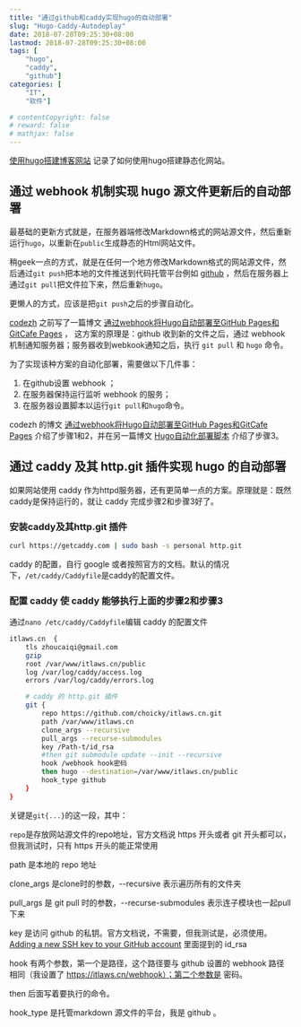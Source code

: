 ```yaml
---
title: "通过github和caddy实现hugo的自动部署"
slug: "Hugo-Caddy-Autodeplay"
date: 2018-07-28T09:25:30+08:00
lastmod: 2018-07-28T09:25:30+08:00
tags: [
    "hugo",
    "caddy",
    "github"]
categories: [
    "IT",
    "软件"]

# contentCopyright: false
# reward: false
# mathjax: false
---
```



[使用hugo搭建博客网站](/post/hugo-guide) 记录了如何使用hugo搭建静态化网站。

## 通过 webhook 机制实现 hugo 源文件更新后的自动部署

最基础的更新方式就是，在服务器端修改Markdown格式的网站源文件，然后重新运行`hugo`，以重新在`public`生成静态的Html网站文件。

稍geek一点的方式，就是在任何一个地方修改Markdown格式的网站源文件，然后通过`git push`把本地的文件推送到代码托管平台例如 [github](https://github.com) ，然后在服务器上通过`git pull`把文件拉下来，然后重新`hugo`。

更懒人的方式，应该是把`git push`之后的步骤自动化。<!--more-->

[codezh](https://github.com/coderzh) 之前写了一篇博文 [通过webhook将Hugo自动部署至GitHub Pages和GitCafe Pages](https://blog.coderzh.com/2015/09/13/use-webhook-automated-deploy-hugo/) ， 这方案的原理是：github 收到新的文件之后，通过 webhook 机制通知服务器；服务器收到webkook通知之后，执行 `git pull` 和 `hugo` 命令。

为了实现该种方案的自动化部署，需要做以下几件事：

1. 在github设置 webhook ；
2. 在服务器保持运行监听 webhook 的服务；
3. 在服务器设置脚本以运行`git pull`和`hugo`命令。

codezh 的博文 [通过webhook将Hugo自动部署至GitHub Pages和GitCafe Pages](https://blog.coderzh.com/2015/09/13/use-webhook-automated-deploy-hugo/) 介绍了步骤1和2，并在另一篇博文 [Hugo自动化部署脚本](https://blog.coderzh.com/2015/11/21/hugo-deploy-script/) 介绍了步骤3。

## 通过 caddy 及其 http.git 插件实现 hugo 的自动部署

如果网站使用 caddy 作为httpd服务器，还有更简单一点的方案。原理就是：既然caddy是保持运行的，就让 caddy 完成步骤2和步骤3好了。

### 安装caddy及其http.git 插件

```bash
curl https://getcaddy.com | sudo bash -s personal http.git
```

caddy 的配置，自行 google 或者按照官方的文档。默认的情况下，`/et/caddy/Caddyfile`是caddy的配置文件。

### 配置 caddy 使 caddy 能够执行上面的步骤2和步骤3

通过`nano /etc/caddy/Caddyfile`编辑 caddy 的配置文件

```bash
itlaws.cn  {
    tls zhoucaiqi@gmail.com
    gzip
    root /var/www/itlaws.cn/public
    log /var/log/caddy/access.log
    errors /var/log/caddy/errors.log

    # caddy 的 http.git 插件
    git {
        repo https://github.com/choicky/itlaws.cn.git
        path /var/www/itlaws.cn
        clone_args --recursive
        pull_args --recurse-submodules
        key /Path-t/id_rsa
        #then git submodule update --init --recursive
        hook /webhook hook密码
        then hugo --destination=/var/www/itlaws.cn/public
        hook_type github
    }
}
```

关键是`git{...}`的这一段，其中：

`repo`是存放网站源文件的repo地址，官方文档说 https 开头或者 git 开头都可以，但我测试时，只有 https 开头的能正常使用

path 是本地的 repo 地址

clone_args 是clone时的参数，--recursive 表示遍历所有的文件夹

pull_args  是 git pull 时的参数，--recurse-submodules 表示连子模块也一起pull 下来

key 是访问 github 的私钥。官方文档说，不需要，但我测试是，必须使用。[Adding a new SSH key to your GitHub account](https://help.github.com/articles/adding-a-new-ssh-key-to-your-github-account/) 里面提到的 id_rsa

hook 有两个参数，第一个是路径，这个路径要与 github 设置的 webhook 路径相同（我设置了 https://itlaws.cn/webhook）；第二个参数是 密码。

then 后面写着要执行的命令。

hook_type 是托管markdown 源文件的平台，我是 github 。

<!--more-->